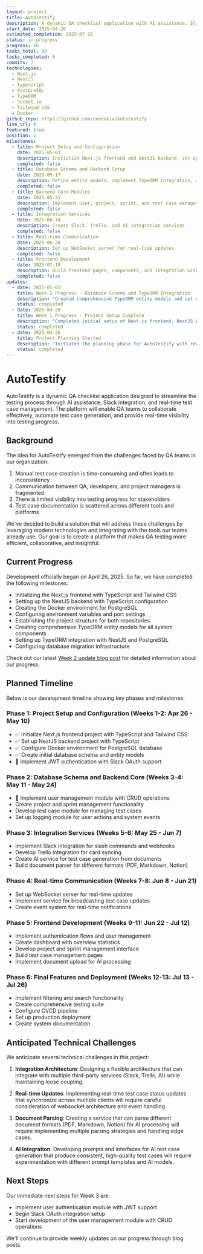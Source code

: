 ```yaml
---
layout: project
title: AutoTestify
description: A dynamic QA checklist application with AI assistance, Slack integration, and real-time test case management
start_date: 2025-04-26
estimated_completion: 2025-07-26
status: in-progress
progress: 16
tasks_total: 38
tasks_completed: 6
commits: 7
technologies:
  - Next.js
  - NestJS
  - TypeScript
  - PostgreSQL
  - TypeORM
  - Socket.io
  - Tailwind CSS
  - Docker
github_repo: https://github.com/cendekia/autotestify
live_url: #
featured: true
position: 1
milestones:
  - title: Project Setup and Configuration
    date: 2025-05-03
    description: Initialize Next.js frontend and NestJS backend, set up Docker and PostgreSQL
    completed: false
  - title: Database Schema and Backend Setup
    date: 2025-05-17
    description: Define entity models, implement TypeORM integration, and create authentication module
    completed: false
  - title: Backend Core Modules
    date: 2025-05-31
    description: Implement user, project, sprint, and test case management modules
    completed: false
  - title: Integration Services
    date: 2025-06-14
    description: Create Slack, Trello, and AI integration services
    completed: false
  - title: Real-time Communication
    date: 2025-06-28
    description: Set up WebSocket server for real-time updates
    completed: false
  - title: Frontend Development
    date: 2025-07-19
    description: Build frontend pages, components, and integration with backend APIs
    completed: false
updates:
  - date: 2025-05-03
    title: Week 2 Progress - Database Schema and TypeORM Integration
    description: "Created comprehensive TypeORM entity models and set up database integration with NestJS and PostgreSQL"
    status: completed
  - date: 2025-04-26
    title: Week 1 Progress - Project Setup Complete
    description: "Completed initial setup of Next.js frontend, NestJS backend, and Docker configuration for PostgreSQL"
    status: completed
  - date: 2025-04-26
    title: Project Planning Started
    description: "Initiated the planning phase for AutoTestify with requirements gathering and architecture design"
    status: completed
---
```


# AutoTestify

AutoTestify is a dynamic QA checklist application designed to streamline the testing process through AI assistance, Slack integration, and real-time test case management. The platform will enable QA teams to collaborate effectively, automate test case generation, and provide real-time visibility into testing progress.

## Background

The idea for AutoTestify emerged from the challenges faced by QA teams in our organization:

1. Manual test case creation is time-consuming and often leads to inconsistency
2. Communication between QA, developers, and project managers is fragmented
3. There is limited visibility into testing progress for stakeholders
4. Test case documentation is scattered across different tools and platforms

We've decided to build a solution that will address these challenges by leveraging modern technologies and integrating with the tools our teams already use. Our goal is to create a platform that makes QA testing more efficient, collaborative, and insightful.

## Current Progress

Development officially began on April 26, 2025. So far, we have completed the following milestones:

- Initializing the Next.js frontend with TypeScript and Tailwind CSS
- Setting up the NestJS backend with TypeScript configuration
- Creating the Docker environment for PostgreSQL
- Configuring environment variables and port settings
- Establishing the project structure for both repositories
- Creating comprehensive TypeORM entity models for all system components
- Setting up TypeORM integration with NestJS and PostgreSQL
- Configuring database migration infrastructure

Check out our latest [Week 2 update blog post](/blogs/2025/05/03/autotestify-week2-entity-models/) for detailed information about our progress.

## Planned Timeline

Below is our development timeline showing key phases and milestones:

### Phase 1: Project Setup and Configuration (Weeks 1-2: Apr 26 - May 10)

- ✅ Initialize Next.js frontend project with TypeScript and Tailwind CSS
- ✅ Set up NestJS backend project with TypeScript
- ✅ Configure Docker environment for PostgreSQL database
- ✅ Create initial database schema and entity models
- 🔄 Implement JWT authentication with Slack OAuth support

### Phase 2: Database Schema and Backend Core (Weeks 3-4: May 11 - May 24)

- 🔄 Implement user management module with CRUD operations
- Create project and sprint management functionality
- Develop test case module for managing test cases
- Set up logging module for user actions and system events

### Phase 3: Integration Services (Weeks 5-6: May 25 - Jun 7)

- Implement Slack integration for slash commands and webhooks
- Develop Trello integration for card syncing
- Create AI service for test case generation from documents
- Build document parser for different formats (PDF, Markdown, Notion)

### Phase 4: Real-time Communication (Weeks 7-8: Jun 8 - Jun 21)

- Set up WebSocket server for real-time updates
- Implement service for broadcasting test case updates
- Create event system for real-time notifications

### Phase 5: Frontend Development (Weeks 9-11: Jun 22 - Jul 12)

- Implement authentication flows and user management
- Create dashboard with overview statistics
- Develop project and sprint management interface
- Build test case management pages
- Implement document upload for AI processing

### Phase 6: Final Features and Deployment (Weeks 12-13: Jul 13 - Jul 26)

- Implement filtering and search functionality
- Create comprehensive testing suite
- Configure CI/CD pipeline
- Set up production deployment
- Create system documentation

## Anticipated Technical Challenges

We anticipate several technical challenges in this project:

1. **Integration Architecture**: Designing a flexible architecture that can integrate with multiple third-party services (Slack, Trello, AI) while maintaining loose coupling.

2. **Real-time Updates**: Implementing real-time test case status updates that synchronize across multiple clients will require careful consideration of websocket architecture and event handling.

3. **Document Parsing**: Creating a service that can parse different document formats (PDF, Markdown, Notion) for AI processing will require implementing multiple parsing strategies and handling edge cases.

4. **AI Integration**: Developing prompts and interfaces for AI test case generation that produce consistent, high-quality test cases will require experimentation with different prompt templates and AI models.

## Next Steps

Our immediate next steps for Week 3 are:

- Implement user authentication module with JWT support
- Begin Slack OAuth integration setup
- Start development of the user management module with CRUD operations

We'll continue to provide weekly updates on our progress through blog posts. 
